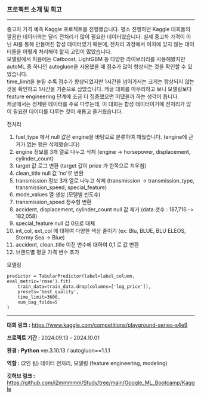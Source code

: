 ### 프로젝트 소개 및 회고

---

중고차 가격 예측 Kaggle 프로젝트를 진행했습니다. 평소 진행하던 Kaggle 대회들의 깔끔한 데이터와는 달리 전처리가 많이 필요한 데이터였습니다.  실제 중고차 가격이 아닌 AI를 통해 만들어진 합성 데이터였기 때문에, 전처리 과정에서 이치에 맞지 않는 데이터들을 어떻게 처리해야 할지 고민이 많았습니다.  
모델링에서 처음에는 Catboost, LightGBM 등 다양한 라이브러리를 사용해봤지만 autoML 중 하나인 autogluon을 사용했을 때 점수가 많이 향상되는 것을 확인할 수 있었습니다.  
time_limit을 늘릴 수록 점수가 향상되었지만 1시간을 넘어가서는 크게는 향상되지 않는 것을 확인하고 1시간을 기준으로 삼았습니다.
캐글 대회를 마무리하고 보니 모델링보다 feature engineering 단계에 조금 더 집중했으면 어땠을까 하는 생각이 듭니다.  
캐글에서는 정제된 데이터를 주로 다루는데, 이 대회는 합성 데이터이기에 전처리가 많이 필요한 데이터를 다루는 것이 새롭고 즐거웠습니다.

전처리
1. fuel_type 에서 null 값은 engine을 바탕으로 분류하여 채웠습니다. (engine에 근거가 없는 행은 삭제했습니다)
2. engine 정보를 3개 열로 나누고 삭제 (engine -> horsepower, displacement, cylinder_count)
3. target 값 로그 변환 (target 값이 price 가 한쪽으로 치우침)
4. clean_title null 값 'no'로 변환
5. transmission 정보 3개 열로 나누고 삭제 (transmission -> transmission_type, transmission_speed, special_feature)
6. mode_values 열 생성 (모델별 빈도수)
7. transmission_speed 정수형 변환
8. accident, displacement, cylinder_count null 값 제거 (data 갯수 : 187,716 -> 182,058)
9. special_feature null 값 0으로 대체
10. int_col, ext_col 에 대하여 다양한 색상 줄이기 (ex: Blu, BLUE, BLU ELEOS, Stormy Sea -> Blue)
11. accident, clean_title 이진 변수에 대하여 0,1 로 값 변환
12. 브랜드별 평균 가격 변수 추가

모델링
```
predictor = TabularPredictor(label=label_column, eval_metric='rmse').fit(  
    train_data=train_data.drop(columns=['log_price']),  
    presets='best_quality',  
    time_limit=3600,  
    num_bag_folds=5
)
```
---

**대회 링크 :** https://www.kaggle.com/competitions/playground-series-s4e9

**프로젝트 기간 :** 2024.09.13 - 2024.10.01

**환경 :** **Python** ver.3.10.13 / autogluon==1.1.1

**역할 :** (2인 팀) 데이터 전처리, 모델링 (feature engineering, modeling)

**깃허브 링크 :** https://github.com/i2mmmmm/Study/tree/main/Google_ML_Bootcamp/Kaggle
